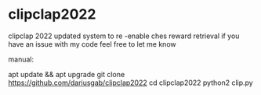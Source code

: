 # clipclap2022
clipclap 2022 updated system to re -enable ches reward retrieval if you have an issue with my code feel free to let me know 

manual:

apt update && apt upgrade 
git clone https://github.com/dariusgab/clipclap2022
cd clipclap2022
python2 clip.py
